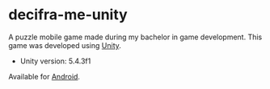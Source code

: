 # decifra-me-unity

A puzzle mobile game made during my bachelor in game development.
This game was developed using [Unity](https://unity.com/).

- Unity version: 5.4.3f1

Available for [Android](https://play.google.com/store/apps/details?id=com.Garage493.DecifraMe).
